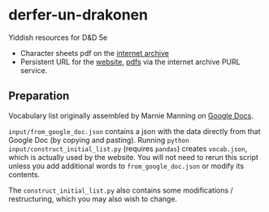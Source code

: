 # derfer-un-drakonen

Yiddish resources for D&amp;D 5e

- Character sheets pdf on the [internet archive](https://archive.org/details/derfer-un-drakonen)
- Persistent URL for the
  [website](https://purl.prod.archive.org/derfer-un-drakonen),
  [pdfs](https://purl.prod.archive.org/derfer-un-drakonen/pdfs) via the internet
  archive PURL service.

## Preparation

Vocabulary list originally assembled by Marnie Manning on [Google
Docs](https://docs.google.com/document/d/1iKFyX_j3SmRckf8Zcp7QnZCDsoEOyjzj-MDHIJ34aoY/edit#heading=h.i083l3g702nq).

`input/from_google_doc.json` contains a json with the data directly from that
Google Doc (by copying and pasting). Running `python
input/construct_initial_list.py` (requires `pandas`) creates `vocab.json`, which
is actually used by the website. You will not need to rerun this script unless
you add additional words to `from_google_doc.json` or modify its contents. 

The `construct_initial_list.py` also contains some modifications /
restructuring, which you may also wish to change.
